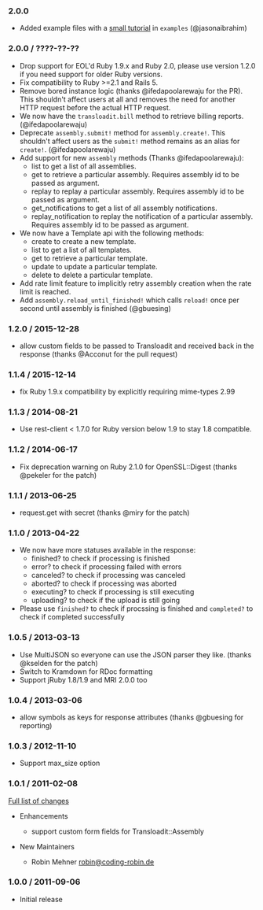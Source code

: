 ### 2.0.0 ###

* Added example files with a [small tutorial](examples/README.md) in `examples` (@jasonaibrahim)

### 2.0.0 / ????-??-?? ###

* Drop support for EOL'd Ruby 1.9.x and Ruby 2.0, please use version 1.2.0 if you need support for older
  Ruby versions.
* Fix compatibility to Ruby >=2.1 and Rails 5.
* Remove bored instance logic (thanks @ifedapoolarewaju for the PR). This shouldn't affect users at all and removes
  the need for another HTTP request before the actual HTTP request.
* We now have the `transloadit.bill` method to retrieve billing reports. (@ifedapoolarewaju)
* Deprecate `assembly.submit!` method for `assembly.create!`. This shouldn't affect users as the `submit!` method remains
  as an alias for `create!`. (@ifedapoolarewaju)
* Add support for new `assembly` methods (Thanks @ifedapoolarewaju):
  * list to get a list of all assemblies.
  * get to retrieve a particular assembly. Requires assembly id to be passed as argument.
  * replay to replay a particular assembly. Requires assembly id to be passed as argument.
  * get_notifications to get a list of all assembly notifications.
  * replay_notification to replay the notification of a particular assembly. Requires assembly id to be passed as argument.
* We now have a Template api with the following methods:
  * create to create a new template.
  * list to get a list of all templates.
  * get to retrieve a particular template.
  * update to update a particular template.
  * delete to delete a particular template.
* Add rate limit feature to implicitly retry assembly creation when the rate limit is reached.
* Add `assembly.reload_until_finished!` which calls `reload!` once per second until assembly is finished (@gbuesing)

### 1.2.0 / 2015-12-28 ###

* allow custom fields to be passed to Transloadit and received back in the response (thanks @Acconut for the pull request)

### 1.1.4 / 2015-12-14 ###

* fix Ruby 1.9.x compatibility by explicitly requiring mime-types 2.99

### 1.1.3 / 2014-08-21 ###

* Use rest-client < 1.7.0 for Ruby version below 1.9 to stay 1.8 compatible.

### 1.1.2 / 2014-06-17 ###

* Fix deprecation warning on Ruby 2.1.0 for OpenSSL::Digest (thanks @pekeler for the patch)

### 1.1.1 / 2013-06-25 ###

* request.get with secret (thanks @miry for the patch)

### 1.1.0 / 2013-04-22 ###

* We now have more statuses available in the response:
    * finished? to check if processing is finished
    * error? to check if processing failed with errors
    * canceled? to check if processing was canceled
    * aborted? to check if processing was aborted
    * executing? to check if processing is still executing
    * uploading? to check if the upload is still going
* Please use `finished?` to check if procssing is finished and `completed?` to
  check if completed successfully

### 1.0.5 / 2013-03-13 ###

* Use MultiJSON so everyone can use the JSON parser they like. (thanks @kselden for the patch)
* Switch to Kramdown for RDoc formatting
* Support jRuby 1.8/1.9 and MRI 2.0.0 too

### 1.0.4 / 2013-03-06 ###

* allow symbols as keys for response attributes (thanks @gbuesing for reporting)

### 1.0.3 / 2012-11-10 ###

* Support max_size option

### 1.0.1 / 2011-02-08 ###

[Full list of changes](https://github.com/transloadit/ruby-sdk/compare/v1.0.0...v1.0.1)

* Enhancements
  * support custom form fields for Transloadit::Assembly

* New Maintainers
  * Robin Mehner <robin@coding-robin.de>

### 1.0.0 / 2011-09-06 ###

* Initial release

